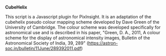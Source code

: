<b>CubeHelix</b>

This script is a Javascript plugin for PixInsight.  It is an adaptation of the cubehelix pseudo colour mapping scheme developed by Dave Green of the University of Cambridge.  The colour scheme was developed specifically for astronomical use and is described in his paper, "Green, D. A., 2011, A colour scheme for the display of astronomical intensity images, Bulletin of the Astronomical Society of India, 39, 289"
(https://astron-soc.in/bulletin/11June/289392011.pdf)
